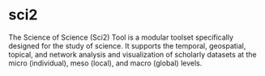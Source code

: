 # sci2
The Science of Science (Sci2) Tool is a modular toolset specifically designed for the study of science. It supports the temporal, geospatial, topical, and network analysis and visualization of scholarly datasets at the micro (individual), meso (local), and macro (global) levels.
